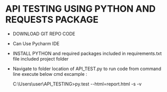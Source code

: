 # API TESTING USING PYTHON AND REQUESTS PACKAGE #

* DOWNLOAD GIT REPO CODE

* Can Use Pycharm IDE 

* INSTALL PYTHON and required packages included in requirements.txt file included project folder

*  Navigate to folder location of API_TEST.py
 to run code from command line execute below cmd
    excample :
    
    C:\Users\user\API_TESTING>py.test --html=report.html -s -v

